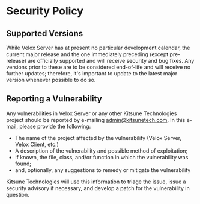 # Security Policy

## Supported Versions
While Velox Server has at present no particular development calendar, the current major release and the one immediately
preceding (except pre-release) are officially supported and will receive security and bug fixes. Any versions prior to
these are to be considered end-of-life and will receive no further updates; therefore, it's important to update to the
latest major version whenever possible to do so.

## Reporting a Vulnerability
Any vulnerabilities in Velox Server or any other Kitsune Technologies project should be reported by e-mailing 
[admin@kitsunetech.com](mailto:admin@kitsunetech.com). In this e-mail, please provide the following:
* The name of the project affected by the vulnerability (Velox Server, Velox Client, etc.)
* A description of the vulnerability and possible method of exploitation;
* If known, the file, class, and/or function in which the vulnerability was found;
* and, optionally, any suggestions to remedy or mitigate the vulnerability

Kitsune Technologies will use this information to triage the issue, issue a security advisory if necessary, and
develop a patch for the vulnerability in question.
